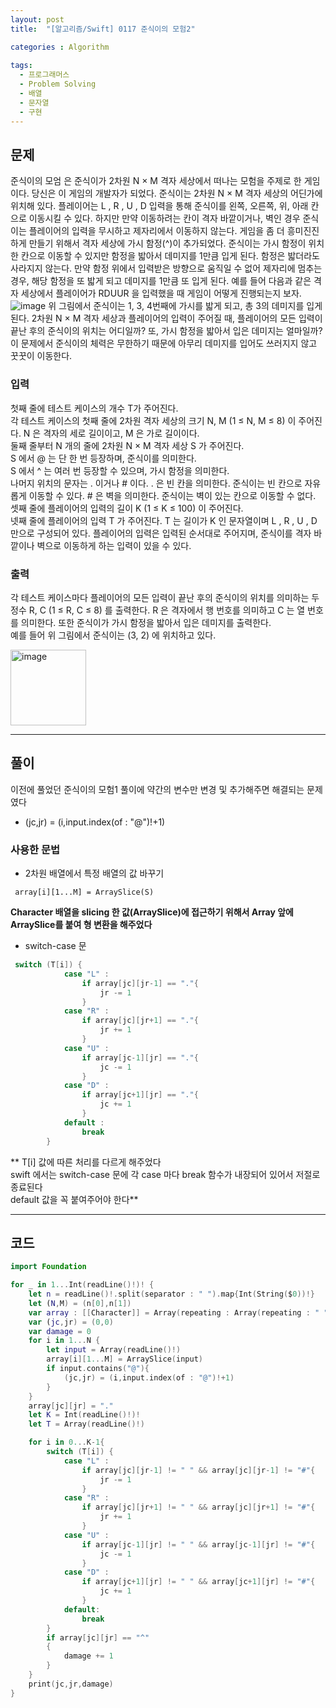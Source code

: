 ```yaml
---
layout: post
title:  "[알고리즘/Swift] 0117 준식이의 모험2"

categories : Algorithm
  
tags:
  - 프로그래머스
  - Problem Solving
  - 배열
  - 문자열
  - 구현
---
```


## 문제
준식이의 모엄 은 준식이가 2차원 N × M 격자 세상에서 떠나는 모험을 주제로 한 게임이다. 당신은 이 게임의 개발자가 되었다.
준식이는 2차원 N × M 격자 세상의 어딘가에 위치해 있다. 플레이어는 L , R , U , D 입력을 통해 준식이를 왼쪽, 오른쪽, 위, 아래 칸으로 이동시킬 수 있다. 하지만 만약 이동하려는 칸이 격자 바깥이거나, 벽인 경우 준식이는 플레이어의 입력을 무시하고 제자리에서 이동하지 않는다.
게임을 좀 더 흥미진진하게 만들기 위해서 격자 세상에 가시 함정(^)이 추가되었다. 준식이는 가시 함정이 위치한 칸으로 이동할 수 있지만 함정을 밟아서 데미지를 1만큼 입게 된다. 함정은 밟더라도 사라지지 않는다. 만약 함정 위에서 입력받은 방향으로 움직일 수 없어 제자리에 멈추는 경우, 해당 함정을 또 밟게 되고 데미지를 1만큼 또 입게 된다.
예를 들어 다음과 같은 격자 세상에서 플레이어가 RDUUR 을 입력했을 때 게임이 어떻게 진행되는지 보자.
![image](https://user-images.githubusercontent.com/110437548/212865117-a1841def-778d-458d-aeac-caa5236bc863.png)
위 그림에서 준식이는 1, 3, 4번째에 가시를 밟게 되고, 총 3의 데미지를 입게 된다.
2차원 N × M 격자 세상과 플레이어의 입력이 주어질 때, 플레이어의 모든 입력이 끝난 후의 준식이의 위치는 어디일까? 또, 가시 함정을 밟아서 입은 데미지는 얼마일까?
이 문제에서 준식이의 체력은 무한하기 때문에 아무리 데미지를 입어도 쓰러지지 않고 꿋꿋이 이동한다.   

### 입력
첫째 줄에 테스트 케이스의 개수 T가 주어진다.   
각 테스트 케이스의 첫째 줄에 2차원 격자 세상의 크기 N, M (1 ≤ N, M ≤ 8) 이 주어진다. N 은 격자의 세로 길이이고, M 은 가로 길이이다.   
둘째 줄부터 N 개의 줄에 2차원 N × M 격자 세상 S 가 주어진다.   
S 에서 @ 는 단 한 번 등장하며, 준식이를 의미한다.   
S 에서 ^ 는 여러 번 등장할 수 있으며, 가시 함정을 의미한다.   
나머지 위치의 문자는 . 이거나 # 이다. . 은 빈 칸을 의미한다. 준식이는 빈 칸으로 자유롭게 이동할 수 있다. # 은 벽을 의미한다. 준식이는 벽이 있는 칸으로 이동할 수 없다.   
셋째 줄에 플레이어의 입력의 길이 K (1 ≤ K ≤ 100) 이 주어진다.   
넷째 줄에 플레이어의 입력 T 가 주어진다. T 는 길이가 K 인 문자열이며 L , R , U , D 만으로 구성되어 있다. 플레이어의 입력은 입력된 순서대로 주어지며, 준식이를 격자 바깥이나 벽으로 이동하게 하는 입력이 있을 수 있다.   

### 출력   
각 테스트 케이스마다 플레이어의 모든 입력이 끝난 후의 준식이의 위치를 의미하는 두 정수 R, C (1 ≤ R, C ≤ 8) 를 출력한다. R 은 격자에서 행 번호를 의미하고 C 는 열 번호를 의미한다. 또한 준식이가 가시 함정을 밟아서 입은 데미지를 출력한다.   
예를 들어 위 그림에서 준식이는 (3, 2) 에 위치하고 있다.   

<img width="121" alt="image" src="https://user-images.githubusercontent.com/110437548/212865578-f48a83c3-2d6b-41f7-b641-7000c0927be1.png">   

* * *
## 풀이
이전에 풀었던 준식이의 모험1 풀이에 약간의 변수만 변경 및 추가해주면 해결되는 문제였다   

-  (jc,jr) = (i,input.index(of : "@")!+1)

### 사용한 문법
- 2차원 배열에서 특정 배열의 값 바꾸기
```
 array[i][1...M] = ArraySlice(S)
```
__Character 배열을 slicing 한 값(ArraySlice<Character>)에 접근하기 위해서 Array<Character> 앞에 ArraySlice를 붙여 형 변환을 해주었다__
  
- switch-case 문
```swift
 switch (T[i]) {
            case "L" :
                if array[jc][jr-1] == "."{
                    jr -= 1
                }
            case "R" :
                if array[jc][jr+1] == "."{
                    jr += 1
                }
            case "U" : 
                if array[jc-1][jr] == "."{
                    jc -= 1
                }
            case "D" : 
                if array[jc+1][jr] == "."{
                    jc += 1
                }
            default :
                break
        }
```
** T[i] 값에 따른 처리를 다르게 해주었다   
  swift 에서는 switch-case 문에 각 case 마다 break 함수가 내장되어 있어서 저절로 종료된다   
  default 값을 꼭 붙여주어야 한다**
  
  

* * *

## 코드
  
```swift
import Foundation

for _ in 1...Int(readLine()!)! {
    let n = readLine()!.split(separator : " ").map{Int(String($0))!}
    let (N,M) = (n[0],n[1])
    var array : [[Character]] = Array(repeating : Array(repeating : " ", count : M+2), count : (N+2))
    var (jc,jr) = (0,0)
    var damage = 0
    for i in 1...N {
        let input = Array(readLine()!)
        array[i][1...M] = ArraySlice(input)
        if input.contains("@"){
            (jc,jr) = (i,input.index(of : "@")!+1)
        }
    }
    array[jc][jr] = "."
    let K = Int(readLine()!)!
    let T = Array(readLine()!)

    for i in 0...K-1{
        switch (T[i]) {
            case "L" : 
                if array[jc][jr-1] != " " && array[jc][jr-1] != "#"{
                    jr -= 1
                }
            case "R" : 
                if array[jc][jr+1] != " " && array[jc][jr+1] != "#"{
                    jr += 1
                }
            case "U" : 
                if array[jc-1][jr] != " " && array[jc-1][jr] != "#"{
                    jc -= 1
                }
            case "D" : 
                if array[jc+1][jr] != " " && array[jc+1][jr] != "#"{
                    jc += 1
                }
            default: 
                break
        }
        if array[jc][jr] == "^"
        {
            damage += 1
        }
    }
    print(jc,jr,damage)
}
```
